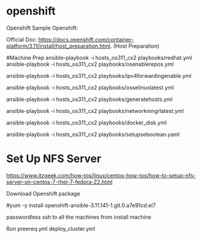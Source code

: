 # openshift
Openshift Sample
Openshift:

Official Doc: https://docs.openshift.com/container-platform/3.11/install/host_preparation.html.    (Host Preparation)

#Machine Prep
ansible-playbook -i hosts_os311_cx2 playbooks/redhat.yml 
 ansible-playbook -i hosts_os311_cx2 playbooks/osenablerepos.yml 

ansible-playbook -i hosts_os311_cx2 playbooks/ipv4forwardingenable.yml 

 ansible-playbook -i hosts_os311_cx2 playbooks/osselinuxlatest.yml 

ansible-playbook -i hosts_os311_cx2 playbooks/generatehosts.yml 


ansible-playbook -i hosts_os311_cx2 playbooks/networkmngrlatest.yml

ansible-playbook -i hosts_os311_cx2 playbooks/docker_disk.yml

ansible-playbook -i hosts_os311_cx2 playbooks/setupseboolean.yaml 

# Set Up NFS Server

https://www.itzgeek.com/how-tos/linux/centos-how-tos/how-to-setup-nfs-server-on-centos-7-rhel-7-fedora-22.html

Download Openshift package

#yum -y install openshift-ansible-3.11.141-1.git.0.a7e91cd.el7

passwordless ssh to all the machines from install machine


Run preereq.yml
deploy_cluster.yml
